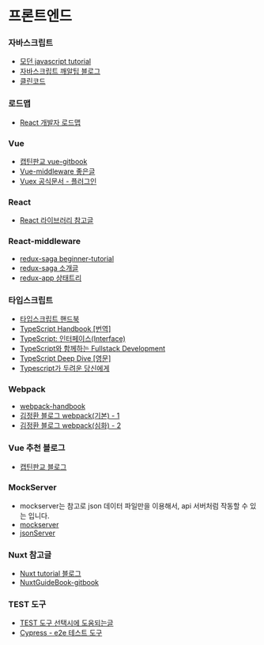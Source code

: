 # 프론트엔드

### 자바스크립트
- [모던 javascript tutorial](https://ko.javascript.info/)
- [자바스크립트 깨알팁 블로그](https://www.samanthaming.com/tidbits)
- [클린코드](https://github.com/qkraudghgh/clean-code-javascript-ko/blob/master/README.md)

### 로드맵

- [React 개발자 로드맵](https://github.com/adam-golab/react-developer-roadmap/blob/master/README-KO.md?fbclid=IwAR1Lyj279-znXJ_B7ZoRshdWgmGNMqZn10SPAYC_p_mDNbdFCcyeIGTtfl8)

### Vue

- [캡틴판교 vue-gitbook](https://joshua1988.github.io/vue-camp/reuse/scoped-slot.html#%EC%8A%A4%EC%BD%A5%EB%93%9C-%EC%8A%AC%EB%A1%AF-%EC%BD%94%EB%93%9C-%ED%98%95%EC%8B%9D)
- [Vue-middleware 좋은글](https://blog.logrocket.com/vue-middleware-pipelines/)
- [Vuex 공식문서 - 플러그인](https://vuex.vuejs.org/kr/guide/plugins.html)

### React

- [React 라이브러리 참고글](https://lhb0517.tistory.com/entry/react-npm-libraries)

### React-middleware
- [redux-saga beginner-tutorial](https://redux-saga.js.org/docs/introduction/BeginnerTutorial.html)
- [redux-saga 소개글](https://blog.javarouka.me/2019/04/02/redux-saga-1/)
- [redux-app 상태트리](https://www.freecodecamp.org/news/the-best-way-to-architect-your-redux-app-ad9bd16c8e2d/?fbclid=IwAR2IrV5EcPILwxMHdzFNLOQEvqbfyzcJmScHMKT7dnICzxsDM2BaCvOztr8)

### 타입스크립트

- [타입스크립트 핸드북](https://joshua1988.github.io/ts/intro.html)
- [TypeScript Handbook [번역]](http://bit.ly/2CA4Qjk)
- [TypeScript: 인터페이스(Interface)](https://hyunseob.github.io/2016/10/17/typescript-interface/)
- [TypeScript와 함께하는 Fullstack Development](https://medium.com/p/501835592b1d)
- [TypeScript Deep Dive [영문]](https://basarat.gitbooks.io/typescript/content/)
- [Typescript가 두려운 당신에게](https://blog.scienceoflove.co.kr/why-typescript/)

### Webpack

- [webpack-handbook](https://joshua1988.github.io/webpack-guide/guide.html)
- [김정환 블로그 webpack(기본) - 1](http://jeonghwan-kim.github.io/series/2019/12/10/frontend-dev-env-webpack-basic.html)
- [김정환 블로그 webpack(심화) - 2](http://jeonghwan-kim.github.io/series/2020/01/02/frontend-dev-env-webpack-intermediate.html)


### Vue 추천 블로그

- [캡틴판교 블로그](https://joshua1988.github.io/ts/guide/interfaces.html#%EC%9D%B8%ED%84%B0%ED%8E%98%EC%9D%B4%EC%8A%A4-%EB%A7%9B%EB%B3%B4%EA%B8%B0)

### MockServer 

- mockserver는 참고로 json 데이터 파일만을 이용해서, api 서버처럼 작동할 수 있는 입니다.
- [ mockserver ](https://github.com/joon610/mockup-server?fbclid=IwAR175ITwwiqStq0r4ixhYnz8B7gTNwC-9gZXQ_VOqFMhoaidTHL9JIa_VoA)
- [jsonServer](https://github.com/typicode/json-server)

### Nuxt 참고글

- [Nuxt tutorial 블로그](https://kdydesign.github.io/2019/04/10/nuxtjs-tutorial/)
- [NuxtGuideBook-gitbook](https://vue-nuxt.gitbook.io/nuxt/routing)

### TEST 도구

- [TEST 도구 선택시에 도움되는글](https://floydkim.netlify.com/%ED%9B%84%EA%B8%B0/2019-11-27-NHNFORWARD-%ED%85%8C%EC%8A%A4%ED%8A%B8%EC%A0%84%EB%9E%B5/)
- [Cypress - e2e 테스트 도구](https://docs.cypress.io/guides/references/assertions.html#TDD-Assertions)

